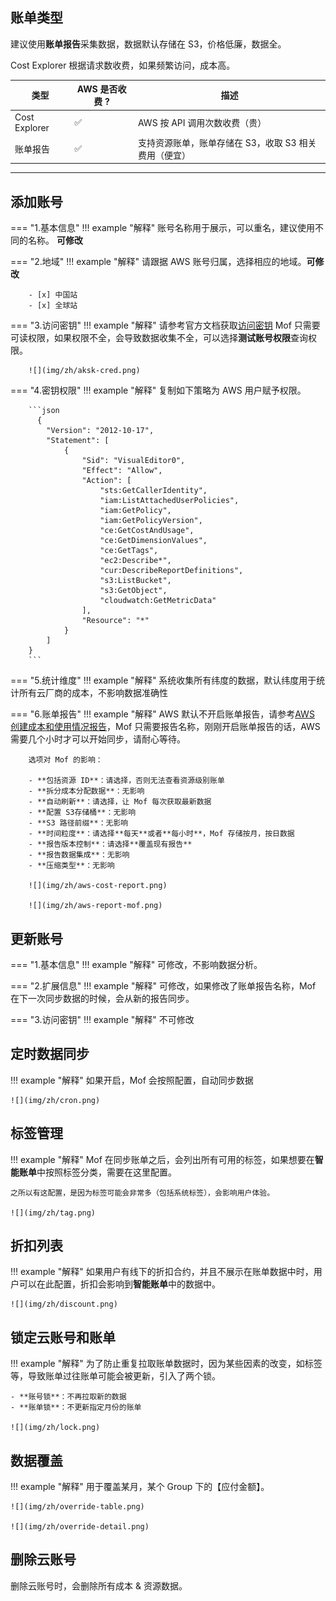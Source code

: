 ## 账单类型
建议使用**账单报告**采集数据，数据默认存储在 S3，价格低廉，数据全。

Cost Explorer 根据请求数收费，如果频繁访问，成本高。

| 类型             | AWS 是否收费 ? | 描述                           |
|---------------|------------|------------------------------|
| Cost Explorer |  ✅          | AWS 按 API 调用次数收费（贵） |
| 账单报告          | ✅         | 支持资源账单，账单存储在 S3，收取 S3 相关费用（便宜）       |

---

## 添加账号
=== "1.基本信息"
    !!! example "解释"
        账号名称用于展示，可以重名，建议使用不同的名称。 **可修改**

=== "2.地域"
    !!! example "解释"
        请跟据 AWS 账号归属，选择相应的地域。**可修改**

        - [x] 中国站
        - [x] 全球站

=== "3.访问密钥"
    !!! example "解释"
        请参考官方文档获取[访问密钥](https://docs.aws.amazon.com/zh_cn/IAM/latest/UserGuide/id_credentials_access-keys.html#Using_CreateAccessKey)
        Mof 只需要可读权限，如果权限不全，会导致数据收集不全，可以选择**测试账号权限**查询权限。

        ![](img/zh/aksk-cred.png)

=== "4.密钥权限"
    !!! example "解释"
        复制如下策略为 AWS 用户赋予权限。

        ```json
          {
            "Version": "2012-10-17",
            "Statement": [
                {
                    "Sid": "VisualEditor0",
                    "Effect": "Allow",
                    "Action": [
                        "sts:GetCallerIdentity",
                        "iam:ListAttachedUserPolicies",
                        "iam:GetPolicy",
                        "iam:GetPolicyVersion",
                        "ce:GetCostAndUsage",
                        "ce:GetDimensionValues",
                        "ce:GetTags",
                        "ec2:Describe*",
                        "cur:DescribeReportDefinitions",
                        "s3:ListBucket",
                        "s3:GetObject",
                        "cloudwatch:GetMetricData"
                    ],
                    "Resource": "*"
                }
            ]
        }
        ```

=== "5.统计维度"
    !!! example "解释"
        系统收集所有纬度的数据，默认纬度用于统计所有云厂商的成本，不影响数据准确性

=== "6.账单报告"
    !!! example "解释"
        AWS 默认不开启账单报告，请参考[AWS 创建成本和使用情况报告](https://docs.aws.amazon.com/zh_cn/cur/latest/userguide/cur-create.html)，Mof 只需要报告名称，刚刚开启账单报告的话，AWS 需要几个小时才可以开始同步，请耐心等待。

        选项对 Mof 的影响：

        - **包括资源 ID**：请选择，否则无法查看资源级别账单
        - **拆分成本分配数据**：无影响
        - **自动刷新**：请选择，让 Mof 每次获取最新数据
        - **配置 S3存储桶**：无影响
        - **S3 路径前缀**：无影响
        - **时间粒度**：请选择**每天**或者**每小时**，Mof 存储按月，按日数据
        - **报告版本控制**：请选择**覆盖现有报告**
        - **报告数据集成**：无影响
        - **压缩类型**：无影响

        ![](img/zh/aws-cost-report.png)

        ![](img/zh/aws-report-mof.png)

## 更新账号
=== "1.基本信息"
    !!! example "解释"
        可修改，不影响数据分析。

=== "2.扩展信息"
    !!! example "解释"
        可修改，如果修改了账单报告名称，Mof 在下一次同步数据的时候，会从新的报告同步。

=== "3.访问密钥"
    !!! example "解释"
        不可修改

## 定时数据同步
!!! example "解释"
    如果开启，Mof 会按照配置，自动同步数据

    ![](img/zh/cron.png)

## 标签管理
!!! example "解释"
    Mof 在同步账单之后，会列出所有可用的标签，如果想要在**智能账单**中按照标签分类，需要在这里配置。

    之所以有这配置，是因为标签可能会非常多（包括系统标签），会影响用户体验。

    ![](img/zh/tag.png)

## 折扣列表
!!! example "解释"
    如果用户有线下的折扣合约，并且不展示在账单数据中时，用户可以在此配置，折扣会影响到**智能账单**中的数据中。

    ![](img/zh/discount.png)

## 锁定云账号和账单
!!! example "解释"
    为了防止重复拉取账单数据时，因为某些因素的改变，如标签等，导致账单过往账单可能会被更新，引入了两个锁。
    
    - **账号锁**：不再拉取新的数据
    - **账单锁**：不更新指定月份的账单

    ![](img/zh/lock.png)

## 数据覆盖
!!! example "解释"
    用于覆盖某月，某个 Group 下的【应付金额】。

    ![](img/zh/override-table.png)

    ![](img/zh/override-detail.png)

## 删除云账号
删除云账号时，会删除所有成本 & 资源数据。